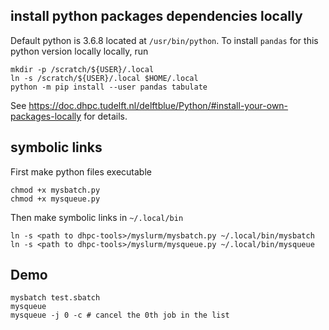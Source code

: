 ## install python packages dependencies locally

Default python is 3.6.8 located at `/usr/bin/python`. To install `pandas` for
this python version locally locally, run

```
mkdir -p /scratch/${USER}/.local
ln -s /scratch/${USER}/.local $HOME/.local
python -m pip install --user pandas tabulate
```

See
https://doc.dhpc.tudelft.nl/delftblue/Python/#install-your-own-packages-locally
for details.

## symbolic links

First make python files executable

```
chmod +x mysbatch.py
chmod +x mysqueue.py
```

Then make symbolic links in `~/.local/bin`

```
ln -s <path to dhpc-tools>/myslurm/mysbatch.py ~/.local/bin/mysbatch
ln -s <path to dhpc-tools>/myslurm/mysqueue.py ~/.local/bin/mysqueue
```

## Demo

```
mysbatch test.sbatch
mysqueue
mysqueue -j 0 -c # cancel the 0th job in the list
```
